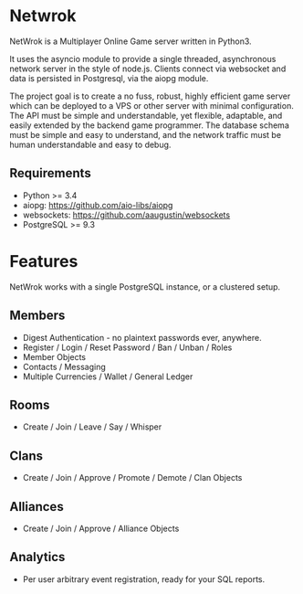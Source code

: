 Netwrok
=======

NetWrok is a Multiplayer Online Game server written in Python3.

It uses the asyncio module to provide a single threaded, asynchronous
network server in the style of node.js. Clients connect via websocket
and data is persisted in Postgresql, via the aiopg module.

The project goal is to create a no fuss, robust, highly efficient game
server which can be deployed to a VPS or other server with minimal
configuration. The API must be simple and understandable, yet flexible,
adaptable, and easily extended by the backend game programmer. The 
database schema must be simple and easy to understand, and the network
traffic must be human understandable and easy to debug.

Requirements
------------
 - Python >= 3.4
 - aiopg: https://github.com/aio-libs/aiopg
 - websockets: https://github.com/aaugustin/websockets
 - PostgreSQL >= 9.3


Features
========

NetWrok works with a single PostgreSQL instance, or a clustered setup.

Members
-------
- Digest Authentication - no plaintext passwords ever, anywhere.
- Register / Login / Reset Password / Ban / Unban / Roles
- Member Objects
- Contacts / Messaging
- Multiple Currencies / Wallet / General Ledger

Rooms
-----
- Create / Join / Leave / Say / Whisper 

Clans
-----
- Create / Join / Approve / Promote / Demote / Clan Objects

Alliances
---------
- Create / Join / Approve / Alliance Objects

Analytics
---------
- Per user arbitrary event registration, ready for your SQL reports.


